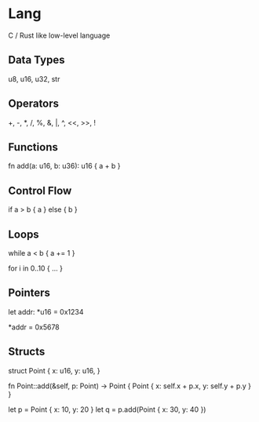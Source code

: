 # Lang

C / Rust like low-level language

## Data Types

u8, u16, u32, str

## Operators

+, -, *, /, %, &, |, ^, <<, >>, !

## Functions

fn add(a: u16, b: u36): u16 {
    a + b
}

## Control Flow

if a > b {
    a
} else {
    b
}

## Loops

while a < b {
    a += 1
}

for i in 0..10 {
    ...
}

## Pointers

let addr: *u16 = 0x1234

*addr = 0x5678

## Structs

struct Point {
    x: u16,
    y: u16,
}

fn Point::add(&self, p: Point) -> Point {
    Point { x: self.x + p.x, y: self.y + p.y }
}

let p = Point { x: 10, y: 20 }
let q = p.add(Point { x: 30, y: 40 })
